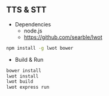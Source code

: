 ## TTS & STT

- Dependencies
    - node.js
    - https://github.com/searble/lwot
    
```bash
npm install -g lwot bower 
```
    
- Build & Run

```bash
bower install
lwot install
lwot build
lwot express run
```
